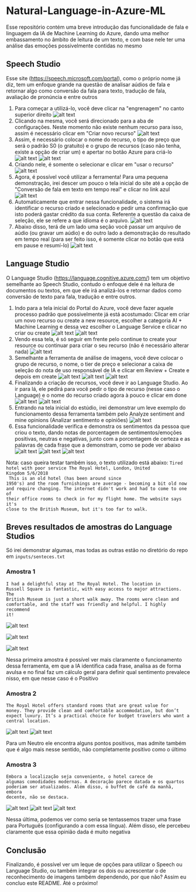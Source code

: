 # Natural-Language-in-Azure-ML
Esse repositório contém uma breve introdução das funcionalidade de fala e linguagem da IA de Machine Learning do Azure, dando uma melhor embassamento no âmbito de leitura de um texto, e com base nele ter uma análise das emoções possivelmente contidas no mesmo

## Speech Studio
Esse site (https://speech.microsoft.com/portal), como o próprio nome já diz, tem um enfoque grande na questão de analisar aúdios de fala e retornar algo como conversão da fala para texto, tradução de fala, avaliação de pronúncia e entre outros
1. Para começar a utilizá-lo, você deve clicar na "engrenagem" no canto superior direito 
![alt text](assets/image.png)
2. Clicando na mesma, você será direcionado para a aba de configurações. Neste momento não existe nenhum recurso para isso, assim é necessário clicar em "Criar novo recurso"
![alt text](assets/image-1.png)
3. Assim, é necessário colocar o nome do recurso, o tipo de preço que será o padrão S0 (o gratuito) e o grupo de recursos (caso não tenha, existe a opção de criar um) e apertar no botão Azure para criá-lo
![alt text](assets/image-2.png)
![alt text](assets/image-3.png)
4. Criando nele, é somente o selecionar e clicar em "usar o recurso"
![alt text](assets/image-4.png)
5. Agora, é possível você utilizar a ferramenta! Para uma pequena demonstração, irei descer um pouco o tela inicial do site até a opção de "Conversão de fala em texto em tempo real" e clicar no link azul
![alt text](assets/image-5.png)
6. Automaticamente que entrar nessa funcionalidade, o sistema irá identificar o recurso criado e selecionado e pedir uma confirmação que isto poderá gastar crédito da sua conta. Referente a questão da caixa de seleção, ele se refere a que idioma é o arquivo.
![alt text](assets/image-6.png)
7. Abaixo disso, terá de um lado uma seção você passar um arquivo de aúdio (ou gravar um aúdio) e do outro lado a demonstração do resultado em tempo real (para ser feito isso, é somente clicar no botão que está em pause e resumí-lo)
![alt text](assets/image-7.png)

## Language Studio
O Language Studio (https://language.cognitive.azure.com/) tem um objetivo semelhante ao Speech Studio, contudo o enfoque dele é na leitura de documentos ou textos, em que ele irá analizá-los e retornar dados como conversão de texto para fala, tradução e entre outros.
1. Indo para a tela inicial do Portal do Azure, você deve fazer aquele processo padrão que possivelmente já está acostumado: Clicar em criar um novo recurso ou create a new resource, escolher a categoria AI + Machine Learning e dessa vez escolher o Language Service e clicar no criar ou create
![alt text](assets/image-8.png)
![alt text](assets/image-9.png)
2. Vendo essa tela, é só seguir em frente pelo continue to create your resource ou continuar para criar o seu recurso (não é necessário alterar nada)
![alt text](assets/image-10.png)
3. Semelhante a ferramenta de análise de imagens, você deve colocar o grupo de recurso, o nome, o tier de preço e selecionar a caixa de seleção do nota de uso responsável de IA e clicar em Review + Create e depois em create
![alt text](assets/image-11.png)
![alt text](assets/image-12.png)
![alt text](assets/image-13.png)
4. Finalizando a criação de recursos, você deve ir ao Language Studio. Ao ir para lá, ele pedirá para você pedir o tipo de recurso (nesse caso o Language) e o nome do recurso criado agora à pouco e clicar em done
![alt text](assets/image-14.png)
![alt text](assets/image-15.png)
5. Entrando na tela inicial do estúdio, irei demonstrar um leve exemplo do funcionamento dessa ferramenta também pelo Analyze sentiment and mine opinions (Analizar sentimento e opiniões)
![alt text](assets/image-16.png)
6. Essa funcionalidade verifica e demonstra os sentimentos da pessoa que criou o texto, dando notas de porcentagem de sentimentos/emoções positivas, neutras e negativas, junto com a porcentagem de certeza e as palavras de cada frase que a demonstram, como se pode ver abaixo
![alt text](assets/image-17.png)
![alt text](assets/image-18.png)
![alt text](assets/image-19.png)

Nota: caso queira testar também isso, o texto utilizado está abaixo:
<code>Tired hotel with poor service
 The Royal Hotel, London, United Kingdom
 5/6/2018 <br>
 This is an old hotel (has been around since 1950's) and the room furnishings are average - becoming a bit old now and require changing. The internet didn't work and had to come to one of their office rooms to check in for my flight home. The website says it's close to the British Museum, but it's too far to walk.</code>


## Breves resultados de amostras do Language Studios
Só irei demonstrar algumas, mas todas as outras estão no diretório do repo em <code>inputs/senteces.txt</code>

### Amostra 1
<code>I had a delightful stay at The Royal Hotel. The location in Russell Square is fantastic, with easy access to major attractions. The British Museum is just a short walk away. The rooms were clean and comfortable, and the staff was friendly and helpful. I highly recommend it!</code>

![alt text](assets/image-20.png)

![alt text](assets/image-21.png)

![alt text](assets/image-22.png)

Nessa primeira amostra é possível ver mais claramente o funcionamento dessa ferramenta, em que a IA identifica cada frase, analisa as de forma avulsa e no final faz um cálculo geral para definir qual sentimento prevalece nisso, em que nesse caso é o Positivo
### Amostra 2
<code>The Royal Hotel offers standard rooms that are great value for money. They provide clean and comfortable accommodation, but don’t expect luxury. It’s a practical choice for budget travelers who want a central location.</code>

![alt text](assets/image-23.png)
![alt text](assets/image-24.png)

Para um Neutro ele encontra alguns pontos positivos, mas admite também que é algo mais nesse sentido, não completamente positivo como o último

### Amostra 3
<code>Embora a localização seja conveniente, o hotel carece de algumas comodidades modernas. A decoração parece datada e os quartos poderiam ser atualizados. Além disso, o buffet de café da manhã, embora decente, não se destaca.</code>

![alt text](assets/image-25.png)
![alt text](assets/image-26.png)
![alt text](assets/image-27.png)

Nessa última, podemos ver como seria se tentassemos trazer uma frase para Português (configurando a com essa língua). Além disso, ele percebeu claramente que essa opinião dada é muito negativa


## Conclusão
Finalizando, é possível ver um leque de opções para utilizar o Speech ou Language Studio, ou também integrar os dois ou acrescentar o de reconhecimento de imagens também dependendo, por que não? Assim eu concluo este README. Até o próximo!
